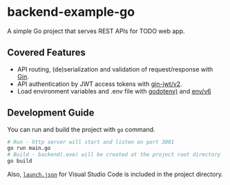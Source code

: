 ﻿# backend-example-go

A simple Go project that serves REST APIs for TODO web app.

## Covered Features

* API routing, (de)serialization and validation of request/response with [Gin](https://gin-gonic.com/).
* API authentication by JWT access tokens with [gin-jwt/v2](https://pkg.go.dev/github.com/appleboy/gin-jwt/v2).
* Load environment variables and .env file with [godotenv)](https://pkg.go.dev/github.com/joho/godotenv) and [env/v6](https://pkg.go.dev/github.com/caarlos0/env/v6)

## Development Guide

You can run and build the project with `go` command.

```bash
# Run - http server will start and listen on port 3001
go run main.go
# Build - backend(.exe) will be created at the project root directory
go build
```

Also, [`launch.json`](./.vscode/launch.json) for Visual Studio Code is included in the project directory.
